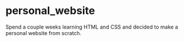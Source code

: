 # personal_website

Spend a couple weeks learning HTML and CSS and decided to make a personal website from scratch.
